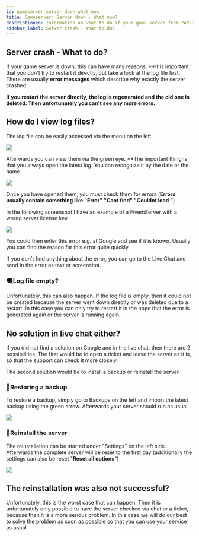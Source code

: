 ```yaml
---
id: gameserver_server_down_what_now
title: Gameserver: Server down - What now?
descriptionen: Information on what to do if your game server from ZAP-Hosting has crashed or is down - ZAP-Hosting.com documentation
sidebar_label: Server crash - What to do?
---
```


## Server crash - What to do?

If your game server is down, this can have many reasons. **It is important that you don't try to restart it directly, but take a look at the log file first. There are usually **error messages** which describe why exactly the server crashed.

**If you restart the server directly, the log is regenerated and the old one is deleted. Then unfortunately you can't see any more errors.**

## How do I view log files?

The log file can be easily accessed via the menu on the left.

![](https://screensaver01.zap-hosting.com/index.php/s/poAwxFbwPc6qGdT/preview)

Afterwards you can view them via the green eye. **The important thing is that you always open the latest log.
You can recognize it by the date or the name.

![](https://screensaver01.zap-hosting.com/index.php/s/tzyYzJdafXK6b84/preview)

Once you have opened them, you must check them for errors (**Errors usually contain something like "Error" "Cant find" "Couldnt load "**)

In the following screenshot I have an example of a FivemServer with a wrong server license key.

![](https://screensaver01.zap-hosting.com/index.php/s/DrA2AkRDd6QNPNo/preview)

You could then enter this error e.g. at Google and see if it is known. Usually you can find the reason for this error quite quickly.

If you don't find anything about the error, you can go to the Live Chat and send in the error as text or screenshot.

### 🗨️Log file empty?

Unfortunately, this can also happen. If the log file is empty, then it could not be created because the server went down directly or was deleted due to a restart. In this case you can only try to restart it in the hope that the error is generated again or the server is running again.

## No solution in live chat either?

If you did not find a solution on Google and in the live chat, then there are 2 possibilities. The first would be to open a ticket and leave the server as it is, so that the support can check it more closely.

The second solution would be to install a backup or reinstall the server.

### 💾Restoring a backup

To restore a backup, simply go to Backups on the left and import the latest backup using the green arrow. Afterwards your server should run as usual.

![](https://screensaver01.zap-hosting.com/index.php/s/Dgw3YwPc8QfjAn3/preview)

### 🔄Reinstall the server

The reinstallation can be started under "Settings" on the left side. Afterwards the complete server will be reset to the first day (additionally the settings can also be reset "**Reset all options**")

![](https://screensaver01.zap-hosting.com/index.php/s/DDmDzDR6685Hj7H/preview)

## The reinstallation was also not successful?

Unfortunately, this is the worst case that can happen. Then it is unfortunately only possible to have the server checked via chat or a ticket, because then it is a more serious problem. In this case we will do our best to solve the problem as soon as possible so that you can use your service as usual.


